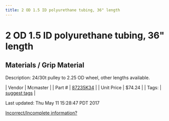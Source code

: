 ```yaml
---
title: 2 OD 1.5 ID polyurethane tubing, 36" length
---
```


# 2 OD 1.5 ID polyurethane tubing, 36" length
## Materials / Grip Material
Description: 	24/30t pulley to 2.25 OD wheel, other lengths available. 

| Vendor | Mcmaster | 
| Part # | [87235K34](https://www.mcmaster.com/#87235K34) | 
| Unit Price | $74.24 | 
| Tags: | [suggest tags](https://docs.google.com/forms/d/e/1FAIpQLSeWyY8v3RgOty-MyWmh9U0iivNYN_molChYyS-0U-o-kOAv_g/viewform) | 

Last updated: Thu May 11 15:28:47 PDT 2017

 [Incorrect/Incomplete information?](https://docs.google.com/forms/d/e/1FAIpQLSeWyY8v3RgOty-MyWmh9U0iivNYN_molChYyS-0U-o-kOAv_g/viewform)